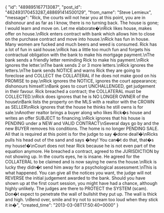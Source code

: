  {
   "id": "489895167713087",
   "post_id": "462493170453287_488691414500129",
   "from_name": "Steve Lemieux",
   "message": "Rick, the courts will not hear you at this point, you are in dishonour and as far as I know, there is no turning back. The house is gone; I would learn and move on. Let me elaborate�\nRick likes house, makes offer on house.\nRick enters contract with bank which allows him to close on the purchase contract and move into house.\nRick has fun in house. Many women are fucked and much beers and weed is consumed. Rick has a lot of fun in said house.\nRick has a little too much fun and forgets his contractual obligation with the bank to make his mortgage payment.\nThe bank sends a friendly letter reminding Rick to make his payment.\nRick ignores the letter.\nThe bank sends 2 or 3 more letters.\nRick ignores the letters.\nThe bank sends NOTICE and warns Rick they are going to foreclose and COLLECT the COLLATERAL if he does not make good on his PROMISE to pay.\nRick ignores the NOTICE, ignores the court appearance; dishonours himself.\nBank goes to court UNCHALLENGED, get judgement in their favour. Rick breached a contract; the COLLATERAL must be COLLECTED.\nRick does ignores that he is NO LONGER OWNER of the house\nBank lists the property on the MLS with a realtor with the CROWN as SELLER\nRick ignores that the house he thinks he still owns is for sale.\nAnother realtor brings a buyer along who likes Rick�s house and writes an offer SUBJECT to financing.\nRick ignores that his house is PENDING under a NEW and VALID CONTRACT\nSeveral days go by and the new BUYER removes his conditions. The home is no longer PENDING SALE. All that is required at this point is for the judge to say �done deal!�\nRicks pulls his head out of the sand and says �hey! You can�t do that, that�s my house!�\nCourt does not hear Rick because he is not even part of the equation anymore. He breached a contract, agreed to the JURISDICTION by not showing up. In the courts eyes, he is insane. He agreed for the COLLATERAL to be claimed and is now saying he owns the house.\nRick is lucky they didn�t send him away for a psychological assessment.\nThis is what happened. You can give all the notices you want, the judge will not REVERSE the initial judgement awarded to the bank. Should you have shown up at the first court session, you might have had a chance, although highly unlikely. The judges are there to PROTECT the SYSTEM (scam). Don�t expect to penetrate the wall of bullshit they put up. The wall is thick and high. \nBend over, smile and try not to scream too loud when they stick it in�",
   "created_time": "2013-03-08T17:50:40+0000"
 }
